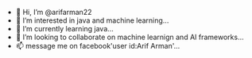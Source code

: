 - 👋 Hi, I’m @arifarman22
- 👀 I’m interested in java and machine learning...
- 🌱 I’m currently learning java...
- 💞️ I’m looking to collaborate on machine learnign and AI frameworks...
- 📫 message me on facebook'user id:Arif Arman'...

<!---
arifarman22/arifarman22 is a ✨ special ✨ repository because its `README.md` (this file) appears on your GitHub profile.
You can click the Preview link to take a look at your changes.
--->
